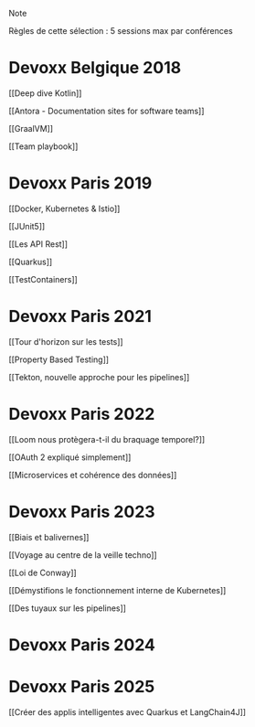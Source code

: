 > [!NOTE]
> Règles de cette sélection : 5 sessions max par conférences

# Devoxx Belgique 2018

[[Deep dive Kotlin]]

[[Antora - Documentation sites for software teams]]

[[GraalVM]]

[[Team playbook]]

# Devoxx Paris 2019

[[Docker, Kubernetes & Istio]]

[[JUnit5]]

[[Les API Rest]]

[[Quarkus]]

[[TestContainers]]

# Devoxx Paris 2021

[[Tour d'horizon sur les tests]]

[[Property Based Testing]]

[[Tekton, nouvelle approche pour les pipelines]]

# Devoxx Paris 2022

[[Loom nous protègera-t-il du braquage temporel?]]

[[OAuth 2 expliqué simplement]]

[[Microservices et cohérence des données]]

# Devoxx Paris 2023

[[Biais et balivernes]]

[[Voyage au centre de la veille techno]]

[[Loi de Conway]]

[[Démystifions le fonctionnement interne de Kubernetes]]

[[Des tuyaux sur les pipelines]]

# Devoxx Paris 2024


# Devoxx Paris 2025

[[Créer des applis intelligentes avec Quarkus et LangChain4J]]

